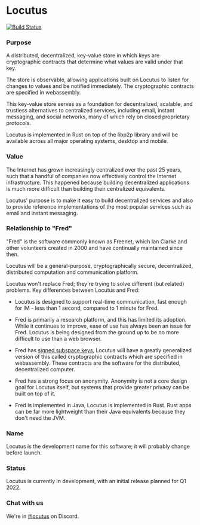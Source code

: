 # Locutus 

[![Build Status](https://github.com/freenet/locutus/actions/workflows/build.yml/badge.svg)](https://github.com/freenet/locutus/actions/workflows/build.yml)

### Purpose

A distributed, decentralized, key-value store in which keys are cryptographic contracts that determine what values are valid under that key.

The store is observable, allowing applications built on Locutus to listen for changes to values and be notified immediately. The cryptographic contracts are specified in webassembly.

This key-value store serves as a foundation for decentralized, scalable, and trustless alternatives to centralized services, including email, instant messaging, and social networks, many of which rely on closed proprietary protocols.

Locutus is implemented in Rust on top of the libp2p library and will be available across all major operating systems, desktop and mobile.

### Value

The Internet has grown increasingly centralized over the past 25 years, such that a handful of companies now effectively control the Internet infrastructure. This happened because building decentralized applications is much more difficult than building their centralized equivalents.

Locutus' purpose is to make it easy to build decentralized services and also to provide reference implementations of the most popular services such as email and instant messaging.


### Relationship to "Fred"

"Fred" is the software commonly known as Freenet, which Ian Clarke and other volunteers created in 2000 and have continually maintained since then.

Locutus will be a general-purpose, cryptographically secure, decentralized, distributed computation and communication platform.

Locutus won't replace Fred; they're trying to solve different (but related) problems. Key differences between Locutus and Fred:

* Locutus is designed to support real-time communication, fast enough for IM - less than 1 second, compared to 1 minute for Fred. 

* Fred is primarily a research platform, and this has limited its adoption. While it continues to improve, ease of use has always been an issue for Fred. Locutus is being designed from the ground up to be no more difficult to use than a web browser.

* Fred has [signed subspace keys](https://freenetproject.org/pages/documentation.html), Locutus will have a greatly generalized version of this called cryptographic contracts which are specified in webassembly. These contracts are the software for the distributed, decentralized computer.

* Fred has a strong focus on anonymity. Anonymity is not a core design goal for Locutus itself, but systems that provide greater privacy can be built on top of it.

* Fred is implemented in Java, Locutus is implemented in Rust. Rust apps can be far more lightweight than their Java equivalents because they don't need the JVM. 

### Name

Locutus is the development name for this software; it will probably change before launch.

### Status

Locutus is currently in development, with an initial release planned for Q1 2022.

### Chat with us

We're in [#locutus](https://discord.gg/2kZuKNxYXv) on Discord.
